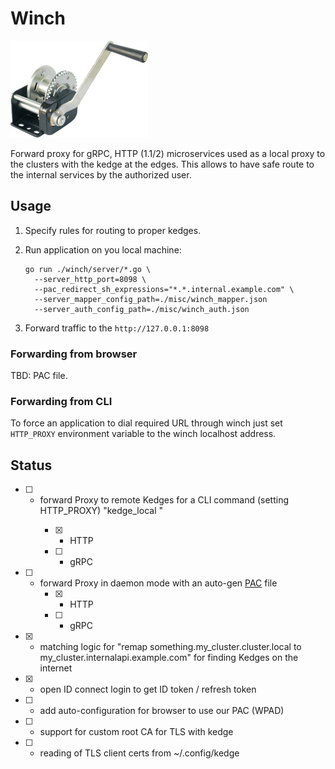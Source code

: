 # Winch

![winch](winch.jpg)

Forward proxy for gRPC, HTTP (1.1/2) microservices used as a local proxy to the clusters with the kedge at the edges.
This allows to have safe route to the internal services by the authorized user.

## Usage
1. Specify rules for routing to proper kedges.
2. Run application on you local machine:

    ```
    go run ./winch/server/*.go \
      --server_http_port=8098 \
      --pac_redirect_sh_expressions="*.*.internal.example.com" \
      --server_mapper_config_path=./misc/winch_mapper.json
      --server_auth_config_path=./misc/winch_auth.json
    ```
3. Forward traffic to the `http://127.0.0.1:8098`

### Forwarding from browser

TBD: PAC file.

### Forwarding from CLI 

To force an application to dial required URL through winch just set `HTTP_PROXY` environment variable to the winch localhost address.
 
## Status

* [ ] - forward Proxy to remote Kedges for a CLI command (setting HTTP_PROXY) "kedge_local <cmd>"
    * [x] - HTTP
    * [ ] - gRPC
* [ ] - forward Proxy in daemon mode with an auto-gen [PAC](https://en.wikipedia.org/wiki/Proxy_auto-config) file
    * [x] - HTTP
    * [ ] - gRPC
* [x] - matching logic for "remap something.my_cluster.cluster.local to my_cluster.internalapi.example.com" for finding Kedges on the internet
* [x] - open ID connect login to get ID token / refresh token
* [ ] - add auto-configuration for browser to use our PAC (WPAD)
* [ ] - support for custom root CA for TLS with kedge
* [ ] - reading of TLS client certs from ~/.config/kedge


